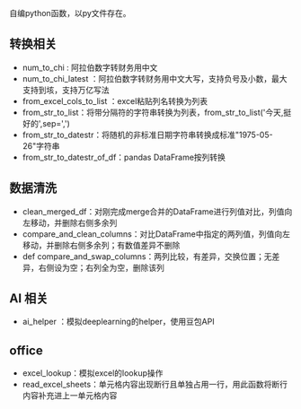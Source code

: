 自编python函数，以py文件存在。<br>


## 转换相关 
- num_to_chi : 阿拉伯数字转财务用中文
- num_to_chi_latest ：阿拉伯数字转财务用中文大写，支持负号及小数，最大支持到垓，支持万亿写法
- from_excel_cols_to_list ：excel粘贴列名转换为列表
- from_str_to_list：将带分隔符的字符串转换为列表，from_str_to_list('今天,挺好的',sep=',')
- from_str_to_datestr：将随机的非标准日期字符串转换成标准"1975-05-26"字符串
- from_str_to_datestr_of_df：pandas DataFrame按列转换
## 数据清洗
- clean_merged_df：对刚完成merge合并的DataFrame进行列值对比，列值向左移动，并删除右侧多余列
- compare_and_clean_columns：对比DataFrame中指定的两列值，列值向左移动，并删除右侧多余列；有数值差异不删除
- def compare_and_swap_columns：两列比较，有差异，交换位置；无差异，右侧设为空；右列全为空，删除该列
## AI 相关
- ai_helper ：模拟deeplearning的helper，使用豆包API
## office
- excel_lookup：模拟excel的lookup操作
- read_excel_sheets：单元格内容出现断行且单独占用一行，用此函数将断行内容补充进上一单元格内容

